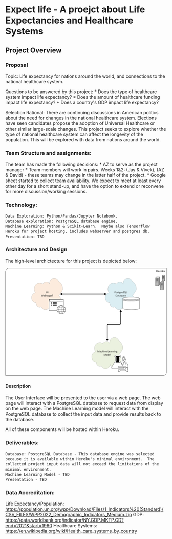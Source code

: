 # Expect life - A proejct about Life Expectancies and Healthcare Systems

## Project Overview

### Proposal

Topic: Life expectancy for nations around the world, and connections to the national healthcare system.


Questions to be answered by this project: 
	* Does the type of healthcare system impact life expectancy?
	* Does the amount of healthcare funding impact life expectancy?
	* Does a country's GDP impact life expectancy?


Selection Rational: There are continuing discussions in American politics about the need for changes in the national healthcare system.  Elections have seen candidates propose the adoption of Universal Healthcare or other similar large-scale changes.  This project seeks to explore whether the type of national healthcare system can affect the longevity of the population.  This will be explored with data from nations around the world.


### Team Structure and assignments:  
The team has made the following decisions:
	*	AZ to serve as the project manager
	*	Team members will work in pairs.  Weeks 1&2: (Jay & Vivek), (AZ & David) - these teams may change in the latter half of the project.
	*	Google sheet started to collect team availability.  We expect to meet at least every other day for a short stand-up, and have the option to extend or reconvene for more discussion/working sessions.


### Technology: 

	Data Exploration: Python/Pandas/Jupyter Notebook.
	Database exploration: PostgreSQL database engine.
	Machine Learning: Python & Scikit-Learn.  Maybe also Tensorflow
	Heroku for project hosting, includes webserver and postgres db.
	Presentation: TBD
### Architecture and Design
The high-level archictecture for this project is depicted below:

![High-Level Architecture](./Resources/hl-architecture.png)

#### Description
The User Interface will be presented to the user via a web page.  The web page will interact with a PostgreSQL database to request data from display on the web page.  The Machine Learning model will interact with the PostgreSQL database to collect the input data and provide results back to the database.

All of these components will be hosted within Heroku.

### Deliverables:

	Database: PostgreSQL Database - This database engine was selected because it is available within Heroku's minimal environment.  The collected project input data will not exceed the limitations of the minimal environment.
	Machine Learning Model - TBD
	Presentation - TBD


### Data Accreditation:

Life Expectancy/Population: https://population.un.org/wpp/Download/Files/1_Indicators%20(Standard)/CSV_FILES/WPP2022_Demographic_Indicators_Medium.zip
GDP: https://data.worldbank.org/indicator/NY.GDP.MKTP.CD?end=2021&start=1960
Healthcare Systems: https://en.wikipedia.org/wiki/Health_care_systems_by_country